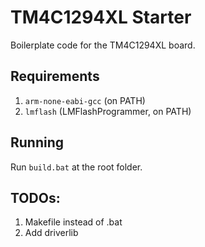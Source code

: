 # TM4C1294XL Starter

Boilerplate code for the TM4C1294XL board.

## Requirements

1. `arm-none-eabi-gcc` (on PATH)
2. `lmflash` (LMFlashProgrammer, on PATH)

## Running

Run `build.bat` at the root folder.

## TODOs:

1. Makefile instead of .bat
2. Add driverlib